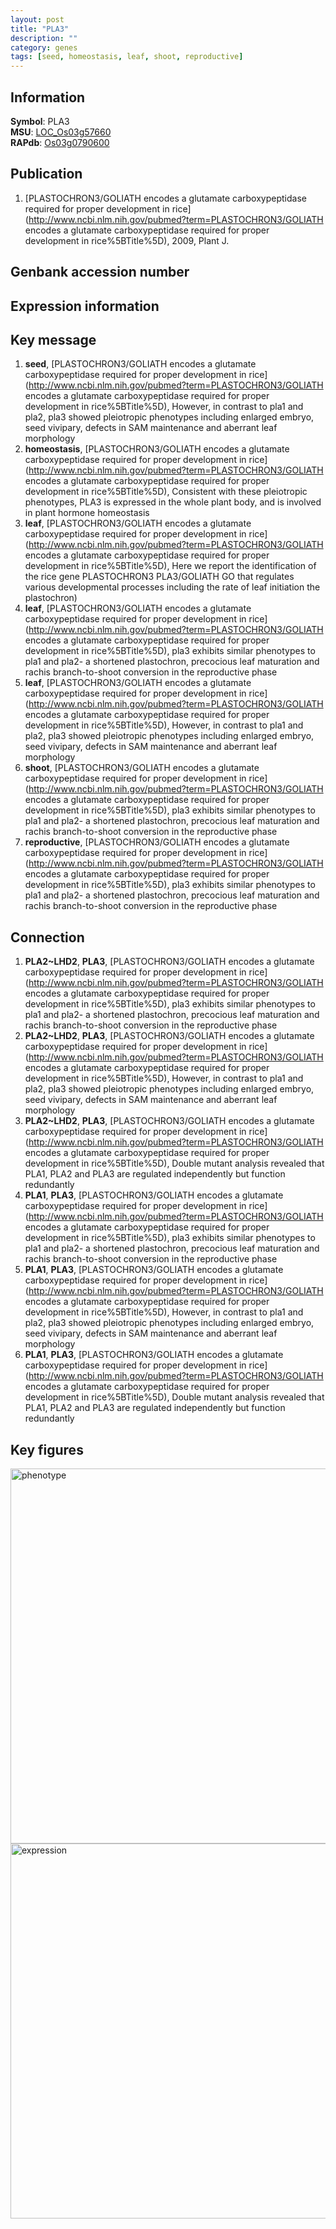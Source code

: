 ```yaml
---
layout: post
title: "PLA3"
description: ""
category: genes
tags: [seed, homeostasis, leaf, shoot, reproductive]
---
```


## Information
__Symbol__: PLA3  
__MSU__: [LOC_Os03g57660](http://rice.plantbiology.msu.edu/cgi-bin/ORF_infopage.cgi?orf=LOC_Os03g57660)  
__RAPdb__: [Os03g0790600](http://rapdb.dna.affrc.go.jp/viewer/gbrowse_details/irgsp1?name=Os03g0790600)  

## Publication
1. [PLASTOCHRON3/GOLIATH encodes a glutamate carboxypeptidase required for proper development in rice](http://www.ncbi.nlm.nih.gov/pubmed?term=PLASTOCHRON3/GOLIATH encodes a glutamate carboxypeptidase required for proper development in rice%5BTitle%5D), 2009, Plant J.

## Genbank accession number

## Expression information

## Key message
1. __seed__, [PLASTOCHRON3/GOLIATH encodes a glutamate carboxypeptidase required for proper development in rice](http://www.ncbi.nlm.nih.gov/pubmed?term=PLASTOCHRON3/GOLIATH encodes a glutamate carboxypeptidase required for proper development in rice%5BTitle%5D),  However, in contrast to pla1 and pla2, pla3 showed pleiotropic phenotypes including enlarged embryo, seed vivipary, defects in SAM maintenance and aberrant leaf morphology
2. __homeostasis__, [PLASTOCHRON3/GOLIATH encodes a glutamate carboxypeptidase required for proper development in rice](http://www.ncbi.nlm.nih.gov/pubmed?term=PLASTOCHRON3/GOLIATH encodes a glutamate carboxypeptidase required for proper development in rice%5BTitle%5D),  Consistent with these pleiotropic phenotypes, PLA3 is expressed in the whole plant body, and is involved in plant hormone homeostasis
3. __leaf__, [PLASTOCHRON3/GOLIATH encodes a glutamate carboxypeptidase required for proper development in rice](http://www.ncbi.nlm.nih.gov/pubmed?term=PLASTOCHRON3/GOLIATH encodes a glutamate carboxypeptidase required for proper development in rice%5BTitle%5D),  Here we report the identification of the rice gene PLASTOCHRON3 PLA3/GOLIATH GO that regulates various developmental processes including the rate of leaf initiation the plastochron)  
4. __leaf__, [PLASTOCHRON3/GOLIATH encodes a glutamate carboxypeptidase required for proper development in rice](http://www.ncbi.nlm.nih.gov/pubmed?term=PLASTOCHRON3/GOLIATH encodes a glutamate carboxypeptidase required for proper development in rice%5BTitle%5D),  pla3 exhibits similar phenotypes to pla1 and pla2- a shortened plastochron, precocious leaf maturation and rachis branch-to-shoot conversion in the reproductive phase
5. __leaf__, [PLASTOCHRON3/GOLIATH encodes a glutamate carboxypeptidase required for proper development in rice](http://www.ncbi.nlm.nih.gov/pubmed?term=PLASTOCHRON3/GOLIATH encodes a glutamate carboxypeptidase required for proper development in rice%5BTitle%5D),  However, in contrast to pla1 and pla2, pla3 showed pleiotropic phenotypes including enlarged embryo, seed vivipary, defects in SAM maintenance and aberrant leaf morphology
6. __shoot__, [PLASTOCHRON3/GOLIATH encodes a glutamate carboxypeptidase required for proper development in rice](http://www.ncbi.nlm.nih.gov/pubmed?term=PLASTOCHRON3/GOLIATH encodes a glutamate carboxypeptidase required for proper development in rice%5BTitle%5D),  pla3 exhibits similar phenotypes to pla1 and pla2- a shortened plastochron, precocious leaf maturation and rachis branch-to-shoot conversion in the reproductive phase
7. __reproductive__, [PLASTOCHRON3/GOLIATH encodes a glutamate carboxypeptidase required for proper development in rice](http://www.ncbi.nlm.nih.gov/pubmed?term=PLASTOCHRON3/GOLIATH encodes a glutamate carboxypeptidase required for proper development in rice%5BTitle%5D),  pla3 exhibits similar phenotypes to pla1 and pla2- a shortened plastochron, precocious leaf maturation and rachis branch-to-shoot conversion in the reproductive phase

## Connection
1. __PLA2~LHD2__, __PLA3__, [PLASTOCHRON3/GOLIATH encodes a glutamate carboxypeptidase required for proper development in rice](http://www.ncbi.nlm.nih.gov/pubmed?term=PLASTOCHRON3/GOLIATH encodes a glutamate carboxypeptidase required for proper development in rice%5BTitle%5D),  pla3 exhibits similar phenotypes to pla1 and pla2- a shortened plastochron, precocious leaf maturation and rachis branch-to-shoot conversion in the reproductive phase
2. __PLA2~LHD2__, __PLA3__, [PLASTOCHRON3/GOLIATH encodes a glutamate carboxypeptidase required for proper development in rice](http://www.ncbi.nlm.nih.gov/pubmed?term=PLASTOCHRON3/GOLIATH encodes a glutamate carboxypeptidase required for proper development in rice%5BTitle%5D),  However, in contrast to pla1 and pla2, pla3 showed pleiotropic phenotypes including enlarged embryo, seed vivipary, defects in SAM maintenance and aberrant leaf morphology
3. __PLA2~LHD2__, __PLA3__, [PLASTOCHRON3/GOLIATH encodes a glutamate carboxypeptidase required for proper development in rice](http://www.ncbi.nlm.nih.gov/pubmed?term=PLASTOCHRON3/GOLIATH encodes a glutamate carboxypeptidase required for proper development in rice%5BTitle%5D),  Double mutant analysis revealed that PLA1, PLA2 and PLA3 are regulated independently but function redundantly
4. __PLA1__, __PLA3__, [PLASTOCHRON3/GOLIATH encodes a glutamate carboxypeptidase required for proper development in rice](http://www.ncbi.nlm.nih.gov/pubmed?term=PLASTOCHRON3/GOLIATH encodes a glutamate carboxypeptidase required for proper development in rice%5BTitle%5D),  pla3 exhibits similar phenotypes to pla1 and pla2- a shortened plastochron, precocious leaf maturation and rachis branch-to-shoot conversion in the reproductive phase
5. __PLA1__, __PLA3__, [PLASTOCHRON3/GOLIATH encodes a glutamate carboxypeptidase required for proper development in rice](http://www.ncbi.nlm.nih.gov/pubmed?term=PLASTOCHRON3/GOLIATH encodes a glutamate carboxypeptidase required for proper development in rice%5BTitle%5D),  However, in contrast to pla1 and pla2, pla3 showed pleiotropic phenotypes including enlarged embryo, seed vivipary, defects in SAM maintenance and aberrant leaf morphology
6. __PLA1__, __PLA3__, [PLASTOCHRON3/GOLIATH encodes a glutamate carboxypeptidase required for proper development in rice](http://www.ncbi.nlm.nih.gov/pubmed?term=PLASTOCHRON3/GOLIATH encodes a glutamate carboxypeptidase required for proper development in rice%5BTitle%5D),  Double mutant analysis revealed that PLA1, PLA2 and PLA3 are regulated independently but function redundantly

## Key figures
<img src="http://ricencode.github.io/images/PLA3.pheno.png" alt="phenotype"  style="width: 600px;"/>

<img src="http://ricencode.github.io/images/PLA3.exp.png" alt="expression"  style="width: 600px;"/>


